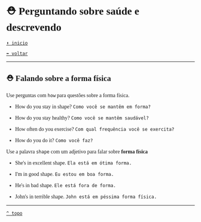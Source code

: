 <font face="Calibri">

# ⛑️ Perguntando sobre saúde e descrevendo

[`⬆️ inicio`](../../EF%20Route.md)

[`⬅️ voltar`](../Iniciante%202.md)

---

## ⛑️ Falando sobre a forma física

Use perguntas com `how` para questões sobre a forma física.

+ How do you stay in shape?
    `Como você se mantêm em forma?`

+ How do you stay healthy?
    `Como você se mantêm saudável?`

+ How often do you exercise?
    `Com qual frequência você se exercita?`

+ How do you do it?
    `Como você faz?`

Use a palavra `shape` com um adjetivo para falar sobre **forma física**

+ She's in excellent shape.
    `Ela está em ótima forma.`

+ I'm in good shape.
    `Eu estou em boa forma.`

+ He's in bad shape.
    `Ele está fora de forma.`

+ John's in terrible shape.
    `John está em péssima forma física.`

---

[`^ topo`](#-Perguntando-sobre-saude-e-descrevendo)
</font>
